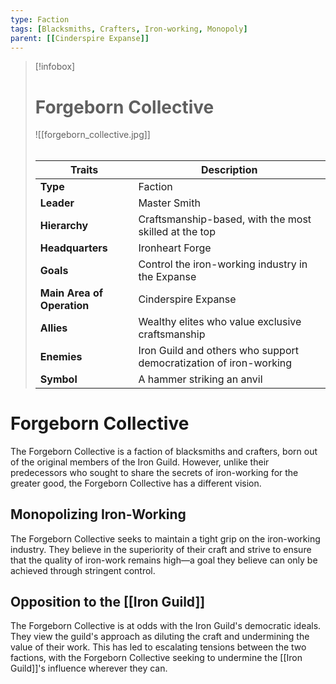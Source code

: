 ```yaml
---
type: Faction
tags: [Blacksmiths, Crafters, Iron-working, Monopoly]
parent: [[Cinderspire Expanse]]
---
```

> [!infobox]
> # Forgeborn Collective
> ![[forgeborn_collective.jpg]]
> ######
> | Traits         | Description                                                                                                                           |
> | -------------- | ------------------------------------------------------------------------------------------------------------------------------------- |
> | **Type** | Faction |
> | **Leader** | Master Smith |
> | **Hierarchy** | Craftsmanship-based, with the most skilled at the top |
> | **Headquarters** | Ironheart Forge |
> | **Goals** | Control the iron-working industry in the Expanse |
> | **Main Area of Operation** | Cinderspire Expanse |
> | **Allies** | Wealthy elites who value exclusive craftsmanship |
> | **Enemies** | Iron Guild and others who support democratization of iron-working |
> | **Symbol** | A hammer striking an anvil |
# Forgeborn Collective

The Forgeborn Collective is a faction of blacksmiths and crafters, born out of the original members of the Iron Guild. However, unlike their predecessors who sought to share the secrets of iron-working for the greater good, the Forgeborn Collective has a different vision.

## Monopolizing Iron-Working

The Forgeborn Collective seeks to maintain a tight grip on the iron-working industry. They believe in the superiority of their craft and strive to ensure that the quality of iron-work remains high—a goal they believe can only be achieved through stringent control.

## Opposition to the [[Iron Guild]]

The Forgeborn Collective is at odds with the Iron Guild's democratic ideals. They view the guild's approach as diluting the craft and undermining the value of their work. This has led to escalating tensions between the two factions, with the Forgeborn Collective seeking to undermine the [[Iron Guild]]'s influence wherever they can.
